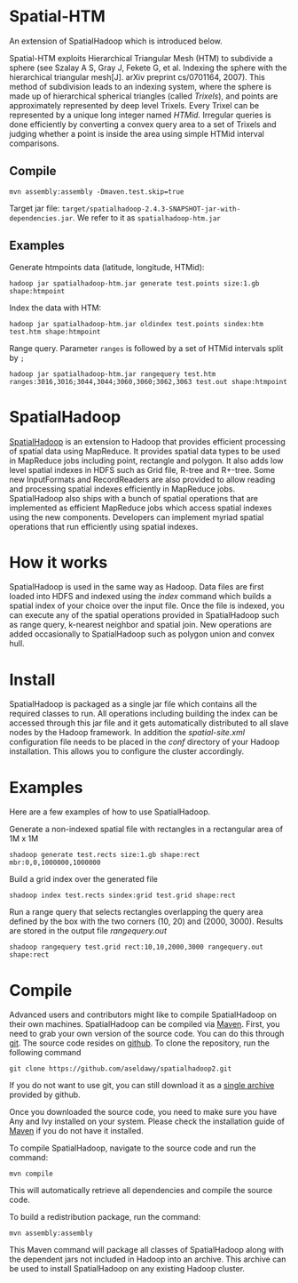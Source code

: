 # Spatial-HTM

An extension of SpatialHadoop which is introduced below.

Spatial-HTM exploits Hierarchical Triangular Mesh (HTM) to subdivide a sphere (see Szalay A S, Gray J, Fekete G, et al. Indexing the sphere with the hierarchical triangular mesh[J]. arXiv preprint cs/0701164, 2007). This method of subdivision leads to an indexing system, where the sphere is made up of hierarchical spherical triangles (called _Trixels_), and points are approximately represented by deep level Trixels. Every Trixel can be represented by a unique long integer named _HTMid._ Irregular queries is done efficiently by converting a convex query area to a set of Trixels and judging whether a point is inside the area using simple HTMid interval comparisons.

## Compile

```
mvn assembly:assembly -Dmaven.test.skip=true
```

Target jar file: `target/spatialhadoop-2.4.3-SNAPSHOT-jar-with-dependencies.jar`. We refer to it as `spatialhadoop-htm.jar`

## Examples

Generate htmpoints data (latitude, longitude, HTMid):

```
hadoop jar spatialhadoop-htm.jar generate test.points size:1.gb shape:htmpoint
```

Index the data with HTM:

```
hadoop jar spatialhadoop-htm.jar oldindex test.points sindex:htm test.htm shape:htmpoint
```

Range query. Parameter `ranges` is followed by a set of HTMid intervals split by `;`

```
hadoop jar spatialhadoop-htm.jar rangequery test.htm ranges:3016,3016;3044,3044;3060,3060;3062,3063 test.out shape:htmpoint
```



SpatialHadoop
=============

[SpatialHadoop](http://spatialhadoop.cs.umn.edu) is an extension to Hadoop that provides efficient processing of
spatial data using MapReduce. It provides spatial data types to be used in
MapReduce jobs including point, rectangle and polygon. It also adds low level
spatial indexes in HDFS such as Grid file, R-tree and R+-tree. Some new
InputFormats and RecordReaders are also provided to allow reading and processing
spatial indexes efficiently in MapReduce jobs. SpatialHadoop also ships with
a bunch of spatial operations that are implemented as efficient MapReduce jobs
which access spatial indexes using the new components. Developers can implement
myriad spatial operations that run efficiently using spatial indexes.


How it works
============

SpatialHadoop is used in the same way as Hadoop. Data files are first loaded
into HDFS and indexed using the *index* command which builds a spatial index
of your choice over the input file. Once the file is indexed, you can execute
any of the spatial operations provided in SpatialHadoop such as range query,
k-nearest neighbor and spatial join. New operations are added occasionally
to SpatialHadoop such as polygon union and convex hull.


Install
=======

SpatialHadoop is packaged as a single jar file which contains all the required
classes to run. All operations including building the index can be accessed
through this jar file and it gets automatically distributed to all slave nodes
by the Hadoop framework. In addition the *spatial-site.xml* configuration file
needs to be placed in the *conf* directory of your Hadoop installation. This
allows you to configure the cluster accordingly.


Examples
========

Here are a few examples of how to use SpatialHadoop.

Generate a non-indexed spatial file with rectangles in a rectangular area of 1M x 1M

    shadoop generate test.rects size:1.gb shape:rect mbr:0,0,1000000,1000000 

Build a grid index over the generated file

    shadoop index test.rects sindex:grid test.grid shape:rect

Run a range query that selects rectangles overlapping the query area defined
by the box with the two corners (10, 20) and (2000, 3000). Results are stored
in the output file *rangequery.out*

    shadoop rangequery test.grid rect:10,10,2000,3000 rangequery.out shape:rect

Compile
=======

Advanced users and contributors might like to compile SpatialHadoop on their own machines.
SpatialHadoop can be compiled via [Maven](http://maven.apache.org/).
First, you need to grab your own version of the source code. You can do this through [git](http://git-scm.com/).
The source code resides on [github](http://github.com). To clone the repository, run the following command

    git clone https://github.com/aseldawy/spatialhadoop2.git

If you do not want to use git, you can still download it as a
[single archive](https://github.com/aseldawy/spatialhadoop2/archive/master.zip) provided by github.

Once you downloaded the source code, you need to make sure you have Any and Ivy installed on your system.
Please check the installation guide of [Maven](http://maven.apache.org/install.html) if you do not have it installed.

To compile SpatialHadoop, navigate to the source code and run the command:

    mvn compile

This will automatically retrieve all dependencies and compile the source code.

To build a redistribution package, run the command:

    mvn assembly:assembly

This Maven command will package all classes of SpatialHadoop along with the dependent jars
not included in Hadoop into an archive. This archive can be used to install SpatialHadoop
on any existing Hadoop cluster.

